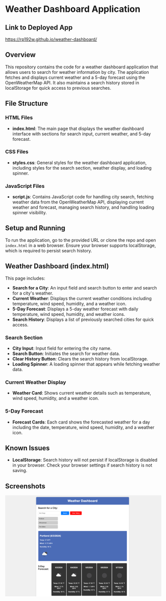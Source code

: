 # Weather Dashboard Application

## Link to Deployed App

<https://rp192w.github.io/weather-dashboard/>

## Overview

This repository contains the code for a weather dashboard application that allows users to search for weather information by city. The application fetches and displays current weather and a 5-day forecast using the OpenWeatherMap API. It also maintains a search history stored in localStorage for quick access to previous searches.

## File Structure

### HTML Files

- **index.html**: The main page that displays the weather dashboard interface with sections for search input, current weather, and 5-day forecast.

### CSS Files

- **styles.css**: General styles for the weather dashboard application, including styles for the search section, weather display, and loading spinner.

### JavaScript Files

- **script.js**: Contains JavaScript code for handling city search, fetching weather data from the OpenWeatherMap API, displaying current weather and forecast, managing search history, and handling loading spinner visibility.

## Setup and Running

To run the application, go to the provided URL or clone the repo and open `index.html` in a web browser. Ensure your browser supports localStorage, which is required to persist search history.

## Weather Dashboard (index.html)

This page includes:

- **Search for a City**: An input field and search button to enter and search for a city's weather.
- **Current Weather**: Displays the current weather conditions including temperature, wind speed, humidity, and a weather icon.
- **5-Day Forecast**: Displays a 5-day weather forecast with daily temperature, wind speed, humidity, and weather icons.
- **Search History**: Displays a list of previously searched cities for quick access.

### Search Section

- **City Input**: Input field for entering the city name.
- **Search Button**: Initiates the search for weather data.
- **Clear History Button**: Clears the search history from localStorage.
- **Loading Spinner**: A loading spinner that appears while fetching weather data.

### Current Weather Display

- **Weather Card**: Shows current weather details such as temperature, wind speed, humidity, and a weather icon.

### 5-Day Forecast

- **Forecast Cards**: Each card shows the forecasted weather for a day including the date, temperature, wind speed, humidity, and a weather icon.

## Known Issues

- **LocalStorage**: Search history will not persist if localStorage is disabled in your browser. Check your browser settings if search history is not saving.

## Screenshots

![Weather Dashboard Screenshot](./assets/images/screenshot.png)
